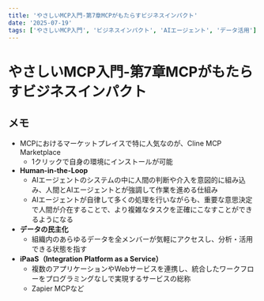 ```yaml
---
title: 'やさしいMCP入門-第7章MCPがもたらすビジネスインパクト'
date: '2025-07-19'
tags: ['やさしいMCP入門', 'ビジネスインパクト', 'AIエージェント', 'データ活用']
---
```


# やさしいMCP入門-第7章MCPがもたらすビジネスインパクト

## メモ

- MCPにおけるマーケットプレイスで特に人気なのが、Cline MCP Marketplace
  - 1クリックで自身の環境にインストールが可能
- **Human-in-the-Loop**
  - AIエージェントのシステムの中に人間の判断や介入を意図的に組み込み、人間とAIエージェントとが強調して作業を進める仕組み
  - AIエージェントが自律して多くの処理を行いながらも、重要な意思決定で人間が介在することで、より複雑なタスクを正確にこなすことができるようになる
- **データの民主化**
  - 組織内のあらゆるデータを全メンバーが気軽にアクセスし、分析・活用できる状態を指す
- **iPaaS（Integration Platform as a Service）**
  - 複数のアプリケーションやWebサービスを連携し、統合したワークフローをプログラミングなしで実現するサービスの総称
  - Zapier MCPなど
